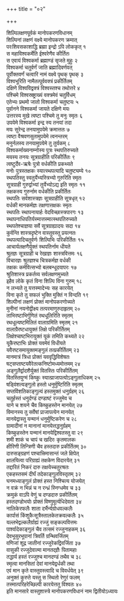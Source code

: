 +++
title = "०२"

+++
   
शिल्पिलक्षणपूर्वकं मानोपकरणविधानम्   
शिल्पिनां लक्षणं वक्ष्ये मानोपकरण क्रमात्   
परःशिवसकाशाद्धि ब्रह्मा इन्द्रो ऽपि लोककृत् १  
स महाविश्वकर्मेति ईश्वरेणैव कीर्तितः   
स एवायं विश्वकर्मा ब्रह्माण्डं सृजते मुहुः २  
विश्वकर्मा चतुर्वर्णं जाति ब्रह्मादिवर्णवत्   
पूर्वोक्तवर्णं चत्वारि नामं वक्ष्ये पृथक् पृथक् ३  
विश्वभूरिति नामैतत्पूर्ववक्त्रं प्रकीर्तितम्   
दक्षिणे विश्वविद्वक्त्रं विश्वस्तश्च तथोत्तरे ४  
पश्चिमे विश्वस्रष्ट्राख्यं वक्त्रमेवं चतुर्विधम्   
एतेभ्यः प्रथमो जातो विश्वकर्मा चतुष्टयः ५  
पूर्वानने विश्वकर्मा जायते दक्षिणे मयः   
उत्तरस्य मुखे त्वष्टा पश्चिमे तु मनुः स्मृतः ६  
उपयेमे विश्वकर्मा इन्द्र स्य तनयां तदा   
मयः सुरेन्द्र तनयामुपयेमे क्रमात्ततः ७  
त्वष्टा वैश्रवणसुतामुपयेमे त्वनन्तरम्   
मनुर्नलस्य तनयामुपयेमे तु तुर्यकम् ८  
विश्वकर्माख्यनाम्नोस्य पुत्रः स्थपतिरुच्यते   
मयस्य तनयः सूत्रग्राहीति परिकीर्तितः ९  
त्वष्टुर्देव-ऋषेः पुत्रो वर्धकीति प्रकथ्यते   
मनोः पुत्रस्तक्षकः स्यात्स्थपत्यादि चतुष्ट्यम्ये १०  
स्थपतिस्तु स्वतुर्येभ्यस्त्रिभ्यो गुरुरिति स्मृतः   
सूत्रग्राही गुरुर्द्वाभ्यां तुर्येभ्योऽद्य इति स्मृतः ११  
तक्षकस्य गुरुर्नाम वर्धकीति प्रकीर्तितः   
स्थपतिः सर्वशास्त्रज्ञः सूत्रग्राहीति सूत्रधृत् १२  
वर्धकी मानकर्मज्ञः तक्षणात्तक्षकः स्मृतः   
स्थपतिः स्थापनायार्हः वेदविच्छास्त्रपारगः १३  
स्थापनाधिपतिर्यस्मात्तस्मात्स्थपतिरुच्यते   
स्थपतेश्चाज्ञया सर्वे सूत्रग्राह्यादयः सदा १४  
कुर्वन्ति शास्त्रदृष्टेन वास्तुवस्तु प्रयत्नतः   
स्थपत्यादिचतुर्वर्णः शिल्पिभिः परिकीर्तितः १५  
आचार्यलक्षणैर्युक्तं स्थपतिर्नाम धीयते   
श्रुतज्ञः सूत्रग्राही च रेखाज्ञः शास्त्रवित्तमः १६  
विचारज्ञः श्रुतज्ञश्च चित्रकर्मज्ञ वर्धकी   
तक्षकः कर्मवित्सभ्यो बलबन्धूदयापरः १७  
श्रुतिशास्त्र प्रकर्तव्य सर्वलक्षणमुच्यते   
इहैव लोके कृतं विना शिल्पि विना गुरुम् १८  
न लभ्यते तु यत्तस्मादेभ्यः सह कारयेत्   
विना कृते तु सफलं भुक्ति मुक्तिं न विन्दति १९  
शिल्पीनां लक्षणं प्रोक्तं मानोपकरणोच्यते   
मुनीनां नयनोद्वीक्ष्य तत्परमाणुरुदाहृतम् २०  
ताभिरष्टाभिर्गुणितं रथधूलिरिति स्मृतम्   
रथधूल्यष्टमिलितं वालाग्रमिति स्मृतम् २१  
वालाग्रैरष्टधायुक्तं लिक्षे परिकीर्तितम्   
लिक्षेश्चाष्टभिरायुक्तं यूकं तमिति कथ्यते २२  
यूकैरष्टाभिः प्रोक्तं यवमेवं विधीयते   
यवैरष्टसमायुक्तमङ्गुलं तत्प्रकीर्तितम् २३  
मानमात्रं त्रिधा प्रोक्तं यववृद्धिविशेषतः   
षट्सप्ताष्टयवैरेतत्कनिष्टोमध्यमोत्तमम् २४  
अङ्गुलैर्द्वादशैर्युक्तं वितस्तिः परिकीर्तितम्   
वितस्तियुग्मं किष्कुः स्यात्प्राजापत्योऽङ्गुलाधिकम् २५  
षड्विंशत्यङ्गुलो हस्तो धनुर्मुष्टिरिति स्मृतम्   
सप्तविंशतिकाङ्गुल्यं हस्तमुक्तं धनुर्ग्रहम् २६  
चतुर्हस्तं धनुर्दण्डं दण्डाष्टं रज्जुमेव च   
याने च शयने चैव किष्कुहस्तेन मानयेत् २७  
विमानस्य तु सर्वेषां प्राजापत्येन मानयेत्   
मानयेद्वास्तु यन्मानं धनुर्मुष्टिकरेण च २८  
ग्रामादीनां न मानानां मानयेत्तद्धनुर्ग्रहम्   
किष्कुहस्तेन यन्मानं मानयेद्विश्वतस्तु वा २९  
शमी शाकं च चापं च खदिरः कृतमालकः   
क्षीरिणी तिन्त्रिणी चैव हस्तदारु प्रकीर्तितम् ३०  
दारुसङ्ग्रहणं पश्चात्त्रिमासान्तं जले क्षिपेत्   
क्षालयित्वा परिग्राह्यं तक्षकेण विदारयेत् ३१  
तद्दारितं निकरं दारु तक्षयेच्चतुरश्रतः   
एकहस्तसमं दीर्घं तदेकाङ्गुलविस्तृतम् ३२  
घनमध्याङ्गुलं प्रोक्तं हस्त निश्चित्य योजयेत्   
न वक्रं न भिन्नं च न रन्ध्रं स्निग्धमेव च ३३  
क्रमुकं वाऽपि वेणुं च दण्डदारु प्रकीर्तितम्   
हस्तदण्डोभयोः प्रोक्तं विष्णुमूर्त्यधिदेवता ३४  
नालिकेरफलैः शाता दर्भैर्न्यग्रोधवल्कलैः   
कार्पासं किंशुकैःसूत्रैस्तालकेतक्रवल्कलैः ३५  
यल्लभेद्वल्कलैर्ग्राह्यं रज्जुं सङ्कल्पवित्तमः   
पार्श्वादेकाङ्गुलं चैव तत्समं रज्जुनाहकम् ३६  
देवभूसुरभूपानां त्रिवर्ति ग्रन्थिवर्जितम्   
वणिजां शूद्र जातीनां रज्जुरेकद्विवर्जिता ३७  
वासुकी रज्जुदेवात्मा मानतद्ज्ञैः पितामहाः   
तद्धार्य हस्तं रज्जुश्च मानदण्डं तथैव च ३८  
स्मृत्वा मानसितां देवां मानयेद्वर्धकी तथा   
एवं मान कृते वास्तुवस्त्वादि च विवर्धयेत् ३९  
अनुक्तं कुरुते यस्तु स स्थितो रेणुरं फलम्   
तस्मात्परिहरेच्छिल्पी कारयेत्ततु विश्वतः ४०  
इति मानसारे वास्तुशास्त्रे मानोपकरणविधानं नाम द्वितीयोऽध्यायः
